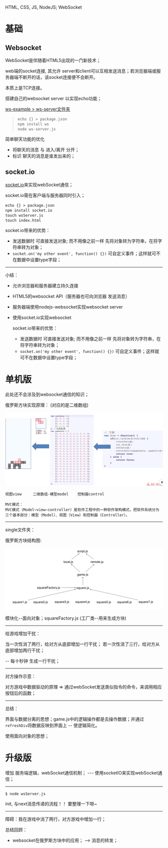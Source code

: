 HTML, CSS, JS, NodeJS; WebSocket

# 基础

## Websocket

WebSocket是伴随着HTML5出现的一门新技术；

web端的socket连接, 其允许 server和client可以互相发送消息；若浏览器端或服务器端不断开的话，该socket连接便不会断开。

本质上是TCP连接。



搭建自己的websocket server 以实现echo功能；

[ws-example > ws-server文件夹]()

> ```
>echo {} > package.json
> npm install ws 
>node ws-server.js
> ```



简单聊天功能的优化

- 将聊天的消息 与 进入/离开 分开；
- 标识 聊天的消息是谁发出来的；



## socket.io

[socket.io]( https://socket.io/ )来实现webSocket通信；

socket.io需在客户端与服务器同时引入；

```
echo {} > package.json
npm install socket.io
touch wsServer.js
touch index.html
```

socket.io带来的优势：

- 发送数据时 可直接发送对象; 而不用像之前一样 先将对象转为字符串，在将字符串转为对象；
- `socket.on('my other event', function() {})` 可自定义事件；这样就可不在数据中设置type字段；



-------------

小结：

- 允许浏览器和服务器建立持久连接 

- HTML5的websocket API（服务器也可向浏览器 发送消息）

- 服务器端使用nodejs-websocket实现websocket server

- 使用socket.io实现websocket

  socket.io带来的优势：

  - 发送数据时 可直接发送对象; 而不用像之前一样 先将对象转为字符串，在将字符串转为对象；
  - `socket.on('my other event', function() {})` 可自定义事件；这样就可不在数据中设置type字段；



# 单机版

此处还不会涉及到websocket通信的知识；

俄罗斯方块实现原理：  (对应的是二维数组)

![image-20191120144215633](\mdImage\image-20191120144215633.png)

```
视图view     二维数组-模型model    控制器control

MVC模式：
MVC模式（Model–view–controller）是软件工程中的一种软件架构模式，把软件系统分为三个基本部分：模型（Model）、视图（View）和控制器（Controller）。
```



---------------

single文件夹：

俄罗斯方块结构图:

![image-20191120154532451](\mdImage\image-20191120154532451.png)

模块化--面向对象；squareFactory.js (工厂类--用来生成方块)

----------------

给游戏增加干扰：

当一次性消了两行，给对方从底部增加一行干扰； 若一次性消了三行，给对方从底部增加两行干扰；

-- 每十秒钟 生成一行干扰；



------------

对方操作示意：

对方游戏中数据驱动的原理 => 通过webSocket发送类似指令的命令，来调用相应按钮后的函数；

----------

总结：

界面与数据分离的思想；game.js中的逻辑操作都是去操作数据；并通过`refreshDiv`将数据反映到界面上 -- 使逻辑简化。

使用面向对象的思想；



# 升级版

增加 服务端逻辑，webSocket通信机制； --- 使用socketIO来实现webSocket通信；

---------------

```
$ node wsServer.js
```

init, 与next消息传递的流程！！ 要整理一下呀~

--------------

障碍：我在游戏中消了两行，对方游戏中增加一行；



总结回顾：

- websocket在俄罗斯方块中的应用； --> 消息的转发；

  